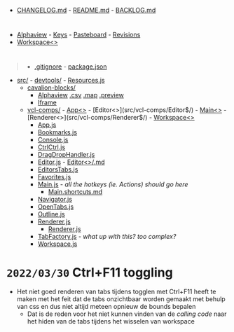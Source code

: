 * [CHANGELOG.md]() - [README.md]() - [BACKLOG.md]()

#

* [Alphaview]([!devtools/:]) - [Keys]([!devtools/:]) - [Pasteboard]([!devtools/:]) - [Revisions]([!devtools/:])
* [Workspace<>](/Library/vcl-comps/devtools/Workspace$/devtools.js) 

#

> * [.gitignore]() - [package.json]()
* [src/]() - [devtools/](src/:) - [Resources.js](src/devtools/:)
	* [cavalion-blocks/](src/:)
		* [Alphaview]([!./src/cavalion-blocks/:]) [.csv]([./src/cavalion-blocks/Alphaview:]) [.map]([./src/cavalion-blocks/Alphaview:]) [.preview]([./src/cavalion-blocks/Alphaview:]) 
		* [Iframe]([./src/cavalion-blocks/:]) 
	* [vcl-comps/](src/:) - [App<>](src/vcl-comps/App$/) - [Editor<>](src/vcl-comps/Editor$/) - [Main<>](src/vcl-comps/Main$/)  - [Renderer<>](src/vcl-comps/Renderer$/) - [Workspace<>](src/vcl-comps/Workspace$/)
		* [App.js](src/vcl-comps/:)
		* [Bookmarks.js](src/vcl-comps/:)
		* [Console.js](src/vcl-comps/:)
		* [CtrlCtrl.js](src/vcl-comps/:)
		* [DragDropHandler.js](src/vcl-comps/:)
		* [Editor.js](src/vcl-comps/:) - [Editor<>/.md](src/vcl-comps/Editor$/.md)
		* [EditorsTabs.js](src/vcl-comps/:)
		* [Favorites.js](src/vcl-comps/:)
		* [Main.js](src/vcl-comps/:) - _all the hotkeys (ie. Actions) should go here_
			* [Main.shortcuts.md](src/vcl-comps/:)
		* [Navigator.js](src/vcl-comps/:)
		* [OpenTabs.js](src/vcl-comps/:)
		* [Outline.js](src/vcl-comps/:)
		* [Renderer.js](src/vcl-comps/:)
			* [Renderer<gds>.js](./Renderer$/gds.js)
		* [TabFactory.js](src/vcl-comps/:) - _what up with this? too complex?_
		* [Workspace.js](src/vcl-comps/:)

# `2022/03/30` Ctrl+F11 toggling

* Het niet goed renderen van tabs tijdens togglen met Ctrl+F11 heeft te maken met het feit dat de tabs onzichtbaar worden gemaakt met behulp van css en dus niet altijd meteen opnieuw de bounds bepalen
	* Dat is de reden voor het niet kunnen vinden van de _calling code_ naar het hiden van de tabs tijdens het wisselen van workspace